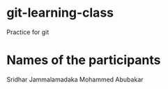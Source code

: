 # git-learning-class

Practice for git

# Names of the participants

Sridhar Jammalamadaka
Mohammed Abubakar